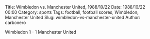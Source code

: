 Title: Wimbledon vs. Manchester United, 1988/10/22
Date: 1988/10/22 00:00
Category: sports
Tags: football, football scores, Wimbledon, Manchester United
Slug: wimbledon-vs-manchester-united
Author: carbonero


Wimbledon 1 - 1 Manchester United
